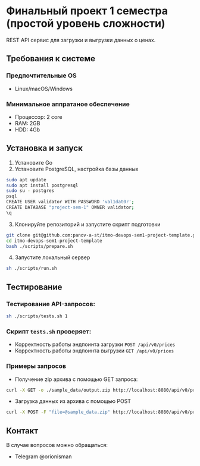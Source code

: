 # Финальный проект 1 семестра (простой уровень сложности)

REST API сервис для загрузки и выгрузки данных о ценах.

## Требования к системе

### Предпочтительные OS
- Linux/macOS/Windows

### Минимальное аппратаное обеспечение
- Процессор: 2 core
- RAM: 2GB
- HDD: 4Gb

## Установка и запуск

1. Установите Go
2. Установите PostgreSQL, настройка базы данных
```bash
sudo apt update
sudo apt install postgresql
sudo su - postgres
psql
CREATE USER validator WITH PASSWORD 'val1dat0r';
CREATE DATABASE "project-sem-1" OWNER validator;
\q
```
3. Клонируйте репозиторий и запустите скрипт подготовки
```bash
git clone git@github.com:panov-a-st/itmo-devops-sem1-project-template.git
cd itmo-devops-sem1-project-template
bash ./scripts/prepare.sh
```
4. Запустите локальный сервер
```bash
sh ./scripts/run.sh
```

## Тестирование

### Тестирование API-запросов:

```bash
sh ./scripts/tests.sh 1
```

### Скрипт `tests.sh` проверяет:

- Корректность работы эндпоинта загрузки `POST /api/v0/prices`
- Корректность работы эндпоинта выгрузки `GET /api/v0/prices`

### Примеры запросов
- Получение zip архива с помощью GET запроса:
```bash
curl -X GET -o ./sample_data/output.zip http://localhost:8080/api/v0/prices
```
- Загрузка данных из архива с помощью POST
```bash
curl -X POST -F "file=@sample_data.zip" http://localhost:8080/api/v0/prices
```

## Контакт

В случае вопросов можно обращаться:
- Telegram @orionisman
